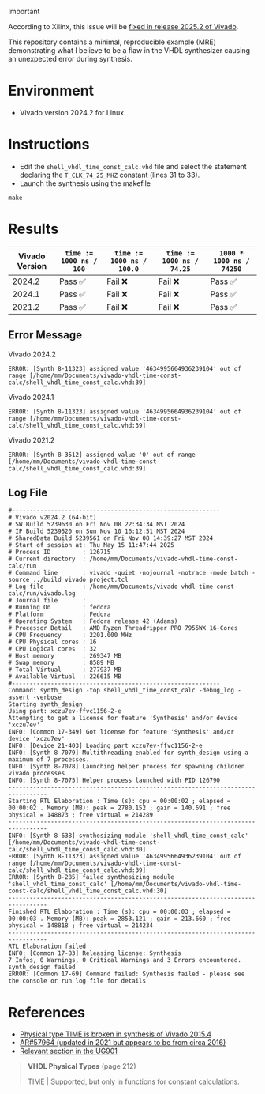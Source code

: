 > [!IMPORTANT]
> According to Xilinx, this issue will be [fixed in release 2025.2 of Vivado](https://adaptivesupport.amd.com/s/feed/0D5KZ00000pCG9c0AG?language=en_US).

This repository contains a minimal, reproducible example (MRE) demonstrating what I believe to be a flaw in the VHDL synthesizer causing an unexpected error during synthesis.

# Environment

- Vivado version 2024.2 for Linux

# Instructions

- Edit the `shell_vhdl_time_const_calc.vhd` file and select the statement declaring the `T_CLK_74_25_MHZ` constant (lines 31 to 33).
- Launch the synthesis using the makefile

```shell
make
```

# Results

| Vivado Version | `time := 1000 ns / 100` | `time := 1000 ns / 100.0` | `time := 1000 ns / 74.25` | `1000 * 1000 ns / 74250` |
| -------------- | ----------------------- | ------------------------- | ------------------------- | ------------------------ |
| 2024.2         | Pass ✅                 | Fail ❌                   | Fail ❌                  | Pass ✅                   |
| 2024.1         | Pass ✅                 | Fail ❌                   | Fail ❌                  | Pass ✅                   |
| 2021.2         | Pass ✅                 | Fail ❌                   | Fail ❌                  | Pass ✅                   |

## Error Message

Vivado 2024.2

```
ERROR: [Synth 8-11323] assigned value '4634995664936239104' out of range [/home/mm/Documents/vivado-vhdl-time-const-calc/shell_vhdl_time_const_calc.vhd:39]
```

Vivado 2024.1

```
ERROR: [Synth 8-11323] assigned value '4634995664936239104' out of range [/home/mm/Documents/vivado-vhdl-time-const-calc/shell_vhdl_time_const_calc.vhd:39]
```

Vivado 2021.2
```
ERROR: [Synth 8-3512] assigned value '0' out of range [/home/mm/Documents/vivado-vhdl-time-const-calc/shell_vhdl_time_const_calc.vhd:39]
```

## Log File

```
#-----------------------------------------------------------
# Vivado v2024.2 (64-bit)
# SW Build 5239630 on Fri Nov 08 22:34:34 MST 2024
# IP Build 5239520 on Sun Nov 10 16:12:51 MST 2024
# SharedData Build 5239561 on Fri Nov 08 14:39:27 MST 2024
# Start of session at: Thu May 15 11:47:44 2025
# Process ID         : 126715
# Current directory  : /home/mm/Documents/vivado-vhdl-time-const-calc/run
# Command line       : vivado -quiet -nojournal -notrace -mode batch -source ../build_vivado_project.tcl
# Log file           : /home/mm/Documents/vivado-vhdl-time-const-calc/run/vivado.log
# Journal file       :
# Running On         : fedora
# Platform           : Fedora
# Operating System   : Fedora release 42 (Adams)
# Processor Detail   : AMD Ryzen Threadripper PRO 7955WX 16-Cores
# CPU Frequency      : 2201.000 MHz
# CPU Physical cores : 16
# CPU Logical cores  : 32
# Host memory        : 269347 MB
# Swap memory        : 8589 MB
# Total Virtual      : 277937 MB
# Available Virtual  : 226615 MB
#-----------------------------------------------------------
Command: synth_design -top shell_vhdl_time_const_calc -debug_log -assert -verbose
Starting synth_design
Using part: xczu7ev-ffvc1156-2-e
Attempting to get a license for feature 'Synthesis' and/or device 'xczu7ev'
INFO: [Common 17-349] Got license for feature 'Synthesis' and/or device 'xczu7ev'
INFO: [Device 21-403] Loading part xczu7ev-ffvc1156-2-e
INFO: [Synth 8-7079] Multithreading enabled for synth_design using a maximum of 7 processes.
INFO: [Synth 8-7078] Launching helper process for spawning children vivado processes
INFO: [Synth 8-7075] Helper process launched with PID 126790
---------------------------------------------------------------------------------
Starting RTL Elaboration : Time (s): cpu = 00:00:02 ; elapsed = 00:00:02 . Memory (MB): peak = 2780.152 ; gain = 140.691 ; free physical = 148873 ; free virtual = 214289
---------------------------------------------------------------------------------
INFO: [Synth 8-638] synthesizing module 'shell_vhdl_time_const_calc' [/home/mm/Documents/vivado-vhdl-time-const-calc/shell_vhdl_time_const_calc.vhd:30]
ERROR: [Synth 8-11323] assigned value '4634995664936239104' out of range [/home/mm/Documents/vivado-vhdl-time-const-calc/shell_vhdl_time_const_calc.vhd:39]
ERROR: [Synth 8-285] failed synthesizing module 'shell_vhdl_time_const_calc' [/home/mm/Documents/vivado-vhdl-time-const-calc/shell_vhdl_time_const_calc.vhd:30]
---------------------------------------------------------------------------------
Finished RTL Elaboration : Time (s): cpu = 00:00:03 ; elapsed = 00:00:03 . Memory (MB): peak = 2853.121 ; gain = 213.660 ; free physical = 148818 ; free virtual = 214234
---------------------------------------------------------------------------------
RTL Elaboration failed
INFO: [Common 17-83] Releasing license: Synthesis
7 Infos, 0 Warnings, 0 Critical Warnings and 3 Errors encountered.
synth_design failed
ERROR: [Common 17-69] Command failed: Synthesis failed - please see the console or run log file for details
```

# References

- [Physical type TIME is broken in synthesis of Vivado 2015.4](https://support.xilinx.com/s/question/0D52E00007FSYv5SAH/physical-type-time-is-broken-in-synthesis-of-vivado-20154)
- [AR#57964 (updated in 2021 but appears to be from circa 2016)](https://adaptivesupport.amd.com/s/article/57964?language=en_US)
- [Relevant section in the UG901](https://docs.amd.com/r/en-US/ug901-vivado-synthesis/VHDL-Constructs-Support-Status)

> **VHDL Physical Types** (page 212)
>
> TIME | Supported, but only in functions for constant calculations.
